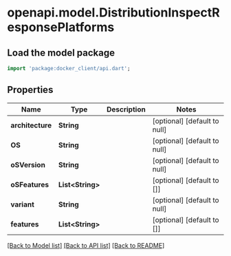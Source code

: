# openapi.model.DistributionInspectResponsePlatforms

## Load the model package
```dart
import 'package:docker_client/api.dart';
```

## Properties
Name | Type | Description | Notes
------------ | ------------- | ------------- | -------------
**architecture** | **String** |  | [optional] [default to null]
**OS** | **String** |  | [optional] [default to null]
**oSVersion** | **String** |  | [optional] [default to null]
**oSFeatures** | **List&lt;String&gt;** |  | [optional] [default to []]
**variant** | **String** |  | [optional] [default to null]
**features** | **List&lt;String&gt;** |  | [optional] [default to []]

[[Back to Model list]](../README.md#documentation-for-models) [[Back to API list]](../README.md#documentation-for-api-endpoints) [[Back to README]](../README.md)


